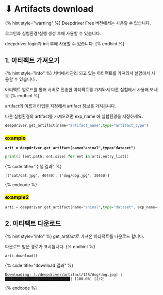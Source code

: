 # ⬇ Artifacts download

{% hint style="warning" %}
Deepdriver Free 버전에서는 사용할 수 없습니다.

로그인과 실험환경/실행 생성 후에 사용할 수 있습니다.

deepdriver login과 init 후에 사용할 수 있습니다.
{% endhint %}

## 1. 아티팩트 가져오기

{% hint style="info" %}
서버에서 관리 되고 있는 아티팩트를 가져와서 실험에서 사용할 수 있습니다 .

아티팩트 업로드를 통해 서버로 전송한 아티팩트를 가져와서 다른 실험에서 사용해 보세요
{% endhint %}

artifact의 이름과 타입을 지정해서 artifact 정보를 가져옵니다.

다른 실험환경의 artifact를 가져오려면 exp\_name 에 실험환경을 지정하세요.

```python
deepdriver.get_artifact(name="artifact_name",type="artifact_type")
```

### <mark style="background-color:yellow;">example</mark>

<pre><code><strong>arti = deepdriver.get_artifact(name="animal",type="dataset")
</strong></code></pre>

```python
print([ (ent.path, ent.size) for ent in arti.entry_list])
```

{% code title="수행 결과" %}
```
[('cat/cat.jpg', 40449), ('dog/dog.jpg', 30460)]
```
{% endcode %}

### <mark style="background-color:yellow;">example2</mark>

```python
arti = deepdriver.get_artifact(name="animal",type="dataset", exp_name="exp2")
```

## 2. 아티팩트 다운로드

{% hint style="info" %}
get\_artifact로 가져온 아티팩트를 다운로드 합니다.

다운로드 받은 경로가 표시됩니다.
{% endhint %}

```
arti.download()
```

{% code title="download 결과" %}
```
Downloading: [./deepdriver/artifact/128/dog/dog.jpg] |██████████████████████████████| [100.0%] [2/2]
```
{% endcode %}
